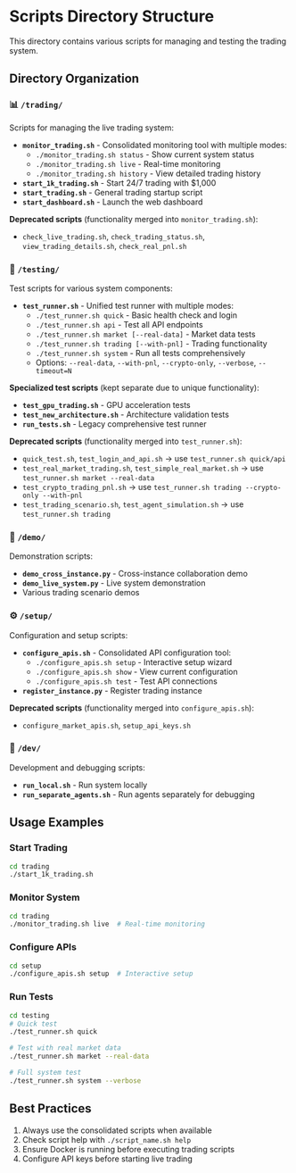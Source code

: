 # Scripts Directory Structure

This directory contains various scripts for managing and testing the trading system.

## Directory Organization

### 📊 `/trading/`
Scripts for managing the live trading system:
- **`monitor_trading.sh`** - Consolidated monitoring tool with multiple modes:
  - `./monitor_trading.sh status` - Show current system status
  - `./monitor_trading.sh live` - Real-time monitoring
  - `./monitor_trading.sh history` - View detailed trading history
- **`start_1k_trading.sh`** - Start 24/7 trading with $1,000
- **`start_trading.sh`** - General trading startup script
- **`start_dashboard.sh`** - Launch the web dashboard

**Deprecated scripts** (functionality merged into `monitor_trading.sh`):
- `check_live_trading.sh`, `check_trading_status.sh`, `view_trading_details.sh`, `check_real_pnl.sh`

### 🧪 `/testing/`
Test scripts for various system components:
- **`test_runner.sh`** - Unified test runner with multiple modes:
  - `./test_runner.sh quick` - Basic health check and login
  - `./test_runner.sh api` - Test all API endpoints
  - `./test_runner.sh market [--real-data]` - Market data tests
  - `./test_runner.sh trading [--with-pnl]` - Trading functionality
  - `./test_runner.sh system` - Run all tests comprehensively
  - Options: `--real-data`, `--with-pnl`, `--crypto-only`, `--verbose`, `--timeout=N`

**Specialized test scripts** (kept separate due to unique functionality):
- **`test_gpu_trading.sh`** - GPU acceleration tests
- **`test_new_architecture.sh`** - Architecture validation tests
- **`run_tests.sh`** - Legacy comprehensive test runner

**Deprecated scripts** (functionality merged into `test_runner.sh`):
- `quick_test.sh`, `test_login_and_api.sh` → use `test_runner.sh quick/api`
- `test_real_market_trading.sh`, `test_simple_real_market.sh` → use `test_runner.sh market --real-data`
- `test_crypto_trading_pnl.sh` → use `test_runner.sh trading --crypto-only --with-pnl`
- `test_trading_scenario.sh`, `test_agent_simulation.sh` → use `test_runner.sh trading`

### 🎯 `/demo/`
Demonstration scripts:
- **`demo_cross_instance.py`** - Cross-instance collaboration demo
- **`demo_live_system.py`** - Live system demonstration
- Various trading scenario demos

### ⚙️ `/setup/`
Configuration and setup scripts:
- **`configure_apis.sh`** - Consolidated API configuration tool:
  - `./configure_apis.sh setup` - Interactive setup wizard
  - `./configure_apis.sh show` - View current configuration
  - `./configure_apis.sh test` - Test API connections
- **`register_instance.py`** - Register trading instance

**Deprecated scripts** (functionality merged into `configure_apis.sh`):
- `configure_market_apis.sh`, `setup_api_keys.sh`

### 🔧 `/dev/`
Development and debugging scripts:
- **`run_local.sh`** - Run system locally
- **`run_separate_agents.sh`** - Run agents separately for debugging

## Usage Examples

### Start Trading
```bash
cd trading
./start_1k_trading.sh
```

### Monitor System
```bash
cd trading
./monitor_trading.sh live  # Real-time monitoring
```

### Configure APIs
```bash
cd setup
./configure_apis.sh setup  # Interactive setup
```

### Run Tests
```bash
cd testing
# Quick test
./test_runner.sh quick

# Test with real market data
./test_runner.sh market --real-data

# Full system test
./test_runner.sh system --verbose
```

## Best Practices

1. Always use the consolidated scripts when available
2. Check script help with `./script_name.sh help`
3. Ensure Docker is running before executing trading scripts
4. Configure API keys before starting live trading